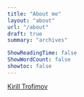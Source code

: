 ```yaml
---
title: "About me"
layout: "about"
url: "/about"
draft: true
summary: "archives"

ShowReadingTime: false
ShowWordCount: false
showtoc: false
---
```


<div class="LI-profile-badge" data-version="v1" data-size="medium" data-locale="en_US" data-type="horizontal" data-theme="light" data-vanity="g3rhard">
  <a class="LI-simple-link" href='https://linkedin.com/in/g3rhard/en?trk=profile-badge'>
    Kirill Trofimov
  </a>
</div>
